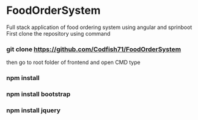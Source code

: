# FoodOrderSystem
Full stack application of food ordering system using angular and sprinboot
First clone the repository using command 
### git clone https://github.com/Codfish71/FoodOrderSystem 

then go to root folder of frontend and open CMD
type 
### npm install
### npm install bootstrap
### npm install jquery
